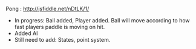 Pong : http://jsfiddle.net/nDtLK/1/

 * In progress: Ball added, Player added. Ball will move according to how fast players paddle is moving on hit.
 * Added AI
 * Still need to add: States, point system.
